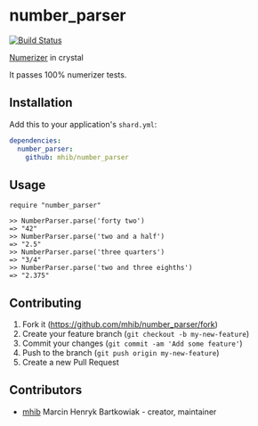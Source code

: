 # number_parser
[![Build Status](https://travis-ci.com/mhib/number_parser.svg?token=QxTjF5cyvAyFx6gAmphf&branch=master)](https://travis-ci.com/mhib/number_parser)

[Numerizer](https://github.com/jduff/numerizer) in crystal

It passes 100% numerizer tests.

## Installation

Add this to your application's `shard.yml`:

```yaml
dependencies:
  number_parser:
    github: mhib/number_parser
```

## Usage

```crystal
require "number_parser"

>> NumberParser.parse('forty two')
=> "42"
>> NumberParser.parse('two and a half')
=> "2.5"
>> NumberParser.parse('three quarters')
=> "3/4"
>> NumberParser.parse('two and three eighths')
=> "2.375"
```

## Contributing

1. Fork it (<https://github.com/mhib/number_parser/fork>)
2. Create your feature branch (`git checkout -b my-new-feature`)
3. Commit your changes (`git commit -am 'Add some feature'`)
4. Push to the branch (`git push origin my-new-feature`)
5. Create a new Pull Request

## Contributors

- [mhib](https://github.com/your-github-user) Marcin Henryk Bartkowiak - creator, maintainer
